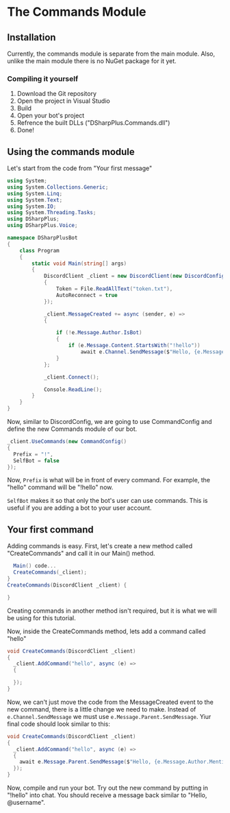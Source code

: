 The Commands Module
===================
## Installation
Currently, the commands module is separate from the main module. Also, unlike the main module there is no NuGet package for it yet.

### Compiling it yourself
1. Download the Git repository
2. Open the project in Visual Studio
3. Build
4. Open your bot's project
5. Refrence the built DLLs ("DSharpPlus.Commands.dll")
6. Done!

## Using the commands module
Let's start from the code from "Your first message"
```cs
using System;
using System.Collections.Generic;
using System.Linq;
using System.Text;
using System.IO;
using System.Threading.Tasks;
using DSharpPlus;
using DSharpPlus.Voice;

namespace DSharpPlusBot
{
    class Program
    {
        static void Main(string[] args)
        {
            DiscordClient _client = new DiscordClient(new DiscordConfig()
            {
                Token = File.ReadAllText("token.txt"),
                AutoReconnect = true
            });

            _client.MessageCreated += async (sender, e) =>
            {

                if (!e.Message.Author.IsBot)
                {
                    if (e.Message.Content.StartsWith("!hello"))
                        await e.Channel.SendMessage($"Hello, {e.Message.Author.ID}");
                }
            };

            _client.Connect();

            Console.ReadLine();
        }
    }
}
```
Now, similar to DiscordConfig, we are going to use CommandConfig and define the new Commands module of our bot.
```cs
_client.UseCommands(new CommandConfig()
{
  Prefix = "!",
  SelfBot = false
});
```

Now, `Prefix` is what will be in front of every command. For example, the "hello" command will be "!hello" now.

`SelfBot` makes it so that only the bot's user can use commands. This is useful if you are adding a bot to your user account.

## Your first command
Adding commands is easy. First, let's create a new method called "CreateCommands" and call it in our Main() method.
```cs
  Main() code...
  CreateCommands(_client);
}
CreateCommands(DiscordClient _client) {

}
```
Creating commands in another method isn't required, but it is what we will be using for this tutorial.

Now, inside the CreateCommands method, lets add a command called "hello"
```cs
void CreateCommands(DiscordClient _client)
{
  _client.AddCommand("hello", async (e) =>
  {

  });
}
```
Now, we can't just move the code from the MessageCreated event to the new command, there is a little change we need to make. Instead of `e.Channel.SendMessage` we must use `e.Message.Parent.SendMessage`. Yiur final code should look similar to this:
```cs
void CreateCommands(DiscordClient _client)
{
  _client.AddCommand("hello", async (e) =>
  {
    await e.Message.Parent.SendMessage($"Hello, {e.Message.Author.Mention}");
  });
}
```
Now, compile and run your bot. Try out the new command by putting in "!hello" into chat. You should receive a message back similar to "Hello, @username".
